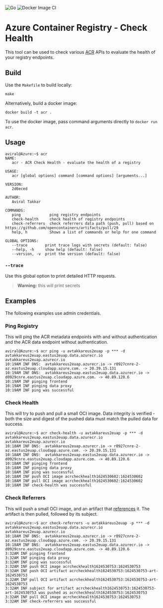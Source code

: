 ![Go](https://github.com/aviral26/acr-checkhealth/workflows/Go/badge.svg?branch=main)
![Docker Image CI](https://github.com/aviral26/acr-checkhealth/workflows/Docker%20Image%20CI/badge.svg)

# Azure Container Registry - Check Health
This tool can be used to check various [ACR](https://aka.ms/acr) APIs to evaluate the health of your registry endpoints.

## Build
Use the `Makefile` to build locally:
```shell
make
```
Alternatively, build a docker image:
```shell
docker build -t acr .
```
To use the docker image, pass command arguments directly to `docker run acr`.

## Usage

```shell
aviral@Azure:~$ acr
NAME:
   acr - ACR Check Health - evaluate the health of a registry

USAGE:
   acr [global options] command [command options] [arguments...]

VERSION:
   2d6eced

AUTHOR:
   Aviral Takkar

COMMANDS:
   ping             ping registry endpoints
   check-health     check health of registry endpoints
   check-referrers  check referrers data path (push, pull) based on https://github.com/opencontainers/artifacts/pull/29
   help, h          Shows a list of commands or help for one command

GLOBAL OPTIONS:
   --trace        print trace logs with secrets (default: false)
   --help, -h     show help (default: false)
   --version, -v  print the version (default: false)
```

### `--trace`

Use this global option to print detailed HTTP requests.

> **Warning:** this will print secrets

## Examples
The following examples use admin credentials.

### Ping Registry

This will ping the ACR metadata endpoints with and without authentication and the ACR data endpoint without authentication.

```shell
aviral@Azure:~$ acr ping -u avtakkareus2euap -p *** -d avtakkareus2euap.eastus2euap.data.azurecr.io avtakkareus2euap.azurecr.io
10:19AM INF DNS:  avtakkareus2euap.azurecr.io -> r0927cnre-2-az.eastus2euap.cloudapp.azure.com. -> 20.39.15.131
10:19AM INF DNS:  avtakkareus2euap.eastus2euap.data.azurecr.io -> d0929cnre.eastus2euap.cloudapp.azure.com. -> 40.89.120.6
10:19AM INF pinging frontend
10:19AM INF pinging data proxy
10:19AM INF ping was successful
```

### Check Health

This will try to push and pull a small OCI image. Data integrity is verified - both the size and digest of the pushed data must match the pulled data for success.

```shell
aviral@Azure:~$ acr check-health -u avtakkareus2euap -p *** -d avtakkareus2euap.eastus2euap.data.azurecr.io avtakkareus2euap.azurecr.io
10:18AM INF DNS:  avtakkareus2euap.azurecr.io -> r0927cnre-2-az.eastus2euap.cloudapp.azure.com. -> 20.39.15.131
10:18AM INF DNS:  avtakkareus2euap.eastus2euap.data.azurecr.io -> d0929cnre.eastus2euap.cloudapp.azure.com. -> 40.89.120.6
10:18AM INF pinging frontend
10:18AM INF pinging data proxy
10:18AM INF ping was successful
10:18AM INF push OCI image acrcheckhealth1624530602:1624530602
10:18AM INF pull OCI image acrcheckhealth1624530602:1624530602
10:18AM INF check-health was successful
```

### Check Referrers

This will push a small OCI image, and an artifact that [references](https://github.com/opencontainers/artifacts/pull/29) it. The artifact is then pulled, followed by its subject.

```shell
aviral@Azure:~$ acr check-referrers -u avtakkareus2euap -p *** -d avtakkareus2euap.eastus2euap.data.azurecr.io avtakkareus2euap.azurecr.io
10:18AM INF DNS:  avtakkareus2euap.azurecr.io -> r0927cnre-2-az.eastus2euap.cloudapp.azure.com. -> 20.39.15.131
10:18AM INF DNS:  avtakkareus2euap.eastus2euap.data.azurecr.io -> d0929cnre.eastus2euap.cloudapp.azure.com. -> 40.89.120.6
3:32AM INF pinging frontend
3:32AM INF pinging data proxy
3:32AM INF ping was successful
3:32AM INF push OCI image acrcheckhealth1624530753:1624530753
3:32AM INF push OCI artifact acrcheckhealth1624530753:1624530753-art-1624530753
3:32AM INF pull OCI artifact acrcheckhealth1624530753:1624530753-art-1624530753
3:32AM INF subject for artifact acrcheckhealth1624530753:1624530753-art-1624530753 was pushed as acrcheckhealth1624530753:1624530753
3:32AM INF pull OCI image acrcheckhealth1624530753:1624530753
3:32AM INF check-referrers was successful
```
